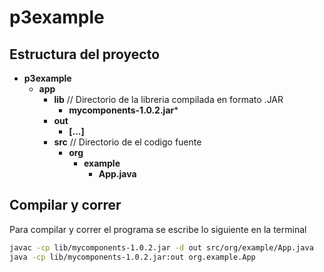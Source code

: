 # p3example

## Estructura del proyecto
- **p3example**
    - **app**
        - **lib**   // Directorio de la libreria compilada en formato .JAR
            - **mycomponents-1.0.2.jar***
        - **out**
            - **[...]**
        - **src**   // Directorio de el codigo fuente
            - **org**
                - **example**
                    - **App.java**

## Compilar y correr
Para compilar y correr el programa se escribe lo siguiente en la terminal
```zsh
javac -cp lib/mycomponents-1.0.2.jar -d out src/org/example/App.java
java -cp lib/mycomponents-1.0.2.jar:out org.example.App
```

